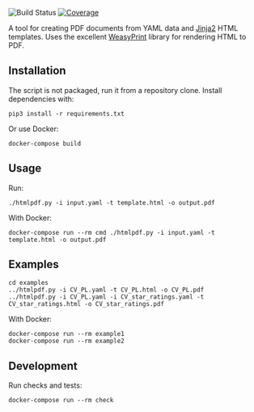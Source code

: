 ![Build Status][build-badge]
[![Coverage][coverage-badge]][coverage-url]

[build-badge]: https://github.com/pawel-slowik/htmlpdf/workflows/tests/badge.svg
[coverage-badge]: https://codecov.io/gh/pawel-slowik/htmlpdf/branch/master/graph/badge.svg
[coverage-url]: https://codecov.io/gh/pawel-slowik/htmlpdf

A tool for creating PDF documents from YAML data and [Jinja2][jinja2] HTML
templates. Uses the excellent [WeasyPrint][weasyprint] library for rendering
HTML to PDF.

[jinja2]: https://palletsprojects.com/p/jinja/
[weasyprint]: https://weasyprint.org/

## Installation

The script is not packaged, run it from a repository clone. Install
dependencies with:

	pip3 install -r requirements.txt

Or use Docker:

	docker-compose build

## Usage

Run:

	./htmlpdf.py -i input.yaml -t template.html -o output.pdf

With Docker:

	docker-compose run --rm cmd ./htmlpdf.py -i input.yaml -t template.html -o output.pdf

## Examples

	cd examples
	../htmlpdf.py -i CV_PL.yaml -t CV_PL.html -o CV_PL.pdf
	../htmlpdf.py -i CV_PL.yaml -i CV_star_ratings.yaml -t CV_star_ratings.html -o CV_star_ratings.pdf

With Docker:

	docker-compose run --rm example1
	docker-compose run --rm example2

## Development

Run checks and tests:

    docker-compose run --rm check
